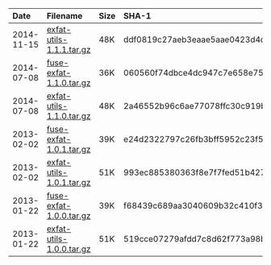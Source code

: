 | **Date** | **Filename** | **Size** | **SHA-1** |
|:---------|:-------------|:---------|:----------|
| 2014-11-15 | [exfat-utils-1.1.1.tar.gz](https://docs.google.com/uc?export=download&id=0B7CLI-REKbE3UzNtSkRvdHBpdjQ) | 48K      | ddf0819c27aeb3eaae5aae0423d4dafc54d477da |
| 2014-07-08 | [fuse-exfat-1.1.0.tar.gz](https://docs.google.com/uc?export=download&id=0B7CLI-REKbE3VTdaa0EzTkhYdU0) | 36K      | 060560f74dbce4dc947c7e658e75fdf339bc10ff |
| 2014-07-08 | [exfat-utils-1.1.0.tar.gz](https://docs.google.com/uc?export=download&id=0B7CLI-REKbE3bnR2WHowZXNtUVU) | 48K      | 2a46552b96c6ae77078ffc30c919b63c2064f572 |
| 2013-02-02 | [fuse-exfat-1.0.1.tar.gz](https://exfat.googlecode.com/files/fuse-exfat-1.0.1.tar.gz) | 39K      | e24d2322797c26fb3bff5952c23f52f3274e887f |
| 2013-02-02 | [exfat-utils-1.0.1.tar.gz](https://exfat.googlecode.com/files/exfat-utils-1.0.1.tar.gz) | 51K      | 993ec885380363f8e7f7fed51b427256c95de9f7 |
| 2013-01-22 | [fuse-exfat-1.0.0.tar.gz](https://exfat.googlecode.com/files/fuse-exfat-1.0.0.tar.gz) | 39K      | f68439c689aa3040609b32c410f3eba316a44b20 |
| 2013-01-22 | [exfat-utils-1.0.0.tar.gz](https://exfat.googlecode.com/files/exfat-utils-1.0.0.tar.gz) | 51K      | 519cce07279afdd7c8d62f773a98bffb6c7b019f |